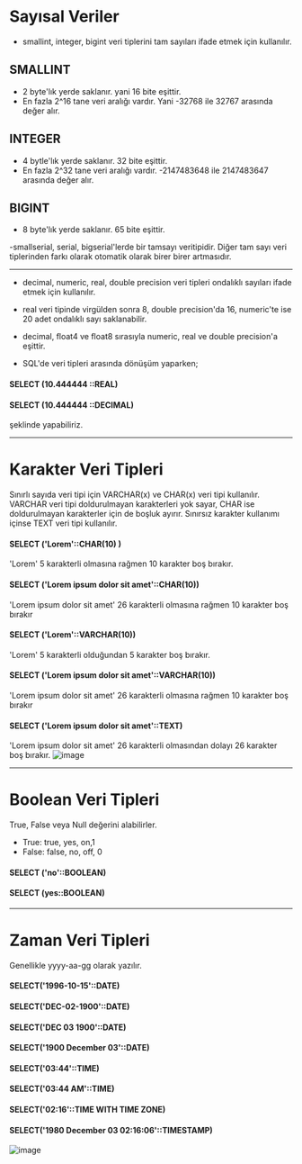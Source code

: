 # Sayısal Veriler
- smallint, integer, bigint veri tiplerini tam sayıları ifade etmek için kullanılır. 
## SMALLINT 
 - 2 byte'lık yerde saklanır. yani 16 bite eşittir.
 - En fazla 2^16 tane veri aralığı vardır. Yani -32768 ile 32767 arasında değer alır.
 
 ## INTEGER
 - 4 bytle'lık yerde saklanır.  32 bite eşittir.
 - En fazla 2^32 tane veri aralığı vardır. -2147483648 ile 2147483647 arasında değer alır.
 
 ## BIGINT
 - 8 byte'lık yerde saklanır. 65 bite eşittir.
 
 
 -smallserial, serial, bigserial'lerde bir tamsayı veritipidir. Diğer tam sayı veri tiplerinden farkı olarak otomatik olarak birer birer artmasıdır.

------------


- decimal, numeric, real, double precision veri tipleri ondalıklı sayıları ifade etmek için kullanılır. 

- real veri tipinde virgülden sonra 8, double precision'da 16, numeric'te ise 20 adet ondalıklı sayı saklanabilir.

- decimal, float4 ve float8 sırasıyla numeric, real ve double precision'a eşittir. 

- SQL'de veri tipleri arasında dönüşüm yaparken;
#### SELECT (10.444444 ::REAL)
#### SELECT (10.444444 ::DECIMAL)
şeklinde yapabiliriz.

-------

# Karakter Veri Tipleri
Sınırlı sayıda veri tipi için VARCHAR(x) ve CHAR(x) veri tipi kullanılır. 
VARCHAR veri tipi doldurulmayan karakterleri yok sayar, CHAR ise doldurulmayan karakterler için de boşluk ayırır. Sınırsız karakter kullanımı içinse TEXT veri tipi kullanılır. 

#### SELECT ('Lorem'::CHAR(10) )
'Lorem' 5 karakterli olmasına rağmen 10 karakter boş bırakır.
#### SELECT ('Lorem ipsum dolor sit amet'::CHAR(10))
'Lorem ipsum dolor sit amet' 26 karakterli olmasına rağmen 10 karakter boş bırakır
#### SELECT ('Lorem'::VARCHAR(10))
'Lorem' 5 karakterli olduğundan 5 karakter boş bırakır.
#### SELECT ('Lorem ipsum dolor sit amet'::VARCHAR(10))
'Lorem ipsum dolor sit amet' 26 karakterli olmasına rağmen 10 karakter boş bırakır
#### SELECT ('Lorem ipsum dolor sit amet'::TEXT)
'Lorem ipsum dolor sit amet' 26 karakterli olmasından dolayı 26 karakter boş bırakır.
![image](https://user-images.githubusercontent.com/45708619/233741137-5e10e439-a552-4c30-b7d0-952aa22118c3.png)

-----
#  Boolean Veri Tipleri
True, False veya Null değerini alabilirler. 

- True: true, yes, on,1
- False: false, no, off, 0

#### SELECT ('no'::BOOLEAN)
#### SELECT (yes::BOOLEAN)
-----

# Zaman Veri Tipleri
Genellikle yyyy-aa-gg olarak yazılır.

#### SELECT('1996-10-15'::DATE)
#### SELECT('DEC-02-1900'::DATE)
#### SELECT('DEC 03 1900'::DATE)
#### SELECT('1900 December 03'::DATE)

#### SELECT('03:44'::TIME)
#### SELECT('03:44 AM'::TIME)
#### SELECT('02:16'::TIME WITH TIME ZONE)
#### SELECT('1980 December 03 02:16:06'::TIMESTAMP) 

![image](https://user-images.githubusercontent.com/45708619/233741158-e4044e76-2927-43f1-b588-a94f88e395c4.png)
